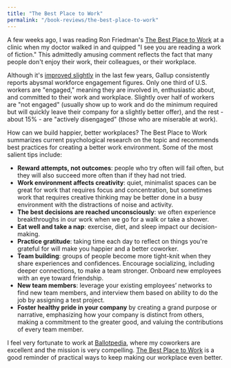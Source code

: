 ```yaml
---
title: "The Best Place to Work"
permalink: "/book-reviews/the-best-place-to-work"
---
```


A few weeks ago, I was reading Ron Friedman's [The Best Place to Work](https://amzn.to/2Dg1hO4) at a clinic when my doctor walked in and quipped "I see you are reading a work of fiction." This admittedly amusing comment reflects the fact that many people don't enjoy their work, their colleagues, or their workplace.

Although it's [improved slightly](https://news.gallup.com/poll/241649/employee-engagement-rise.aspx) in the last few years, Gallup consistently reports abysmal workforce engagement figures. Only one third of U.S. workers are "engaged," meaning they are involved in, enthusiastic about, and committed to their work and workplace. Slightly over half of workers are "not engaged" (usually show up to work and do the minimum required but will quickly leave their company for a slightly better offer), and the rest - about 15% - are "actively disengaged" (those who are miserable at work).

How can we build happier, better workplaces? The Best Place to Work summarizes current psychological research on the topic and recommends best practices for creating a better work environment. Some of the most salient tips include:
* **Reward attempts, not outcomes**: people who try often will fail often, but they will also succeed more often than if they had not tried.
* **Work environment affects creativity**: quiet, minimalist spaces can be great for work that requires focus and concentration, but sometimes work that requires creative thinking may be better done in a busy environment with the distractions of noise and activity.
* **The best decisions are reached unconsciously**: we often experience breakthroughs in our work when we go for a walk or take a shower.
* **Eat well and take a nap**: exercise, diet, and sleep impact our decision-making.
* **Practice gratitude**: taking time each day to reflect on things you're grateful for will make you happier and a better coworker.
* **Team building**: groups of people become more tight-knit when they share experiences and confidences. Encourage socializing, including deeper connections, to make a team stronger. Onboard new employees with an eye toward friendship.
* **New team members**: leverage your existing employees’ networks to find new team members, and interview them based on ability to do the job by assigning a test project.
* **Foster healthy pride in your company** by creating a grand purpose or narrative, emphasizing how your company is distinct from others, making a commitment to the greater good, and valuing the contributions of every team member.

I feel very fortunate to work at [Ballotpedia](https://ballotpedia.org/), where my coworkers are excellent and the mission is very compelling. [The Best Place to Work](https://amzn.to/2Dg1hO4) is a good reminder of practical ways to keep making our workplace even better.
